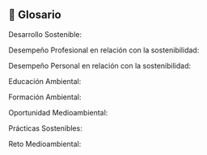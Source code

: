 ## 📘 Glosario

Desarrollo Sostenible:

Desempeño Profesional en relación con la sostenibilidad:

Desempeño Personal en relación con la sostenibilidad:

Educación Ambiental:

Formación Ambiental:

Oportunidad Medioambiental:

Prácticas Sostenibles:

Reto Medioambiental:
